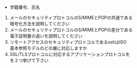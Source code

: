 * 学籍番号、氏名

1. メールのセキュリティプロトコルのS/MIMEとPGPの共通である  
暗号化方法を説明してください
1. メールのセキュリティプロトコルのS/MIMEとPGPの差分である  
電子証明書の違いを説明してください
1. リモートアクセスのセキュリティプロトコルであるsshはISO  
基本参照モデルのどの層に対応しますか
1. SSL/TLSプロトコルに対応するアプリケーションプロトコルを  
を２つ挙げて下さい
